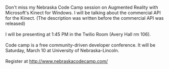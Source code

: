 <html><body><p>Don't miss my Nebraska Code Camp session on Augmented Reality with Microsoft's Kinect for Windows.  I will be talking about the commercial API for the Kinect.  (The description was written before the commercial API was released)<br />
<br />
I will be presenting at 1:45 PM in the Twilio Room (Avery Hall rm 106).<br />
<br />
Code camp is a free community-driven developer conference.  It will be Saturday, March 10 at University of Nebraska-Lincoln.<br />
<br />
Register at <a href="http://www.nebraskacodecamp.com/">http://www.nebraskacodecamp.com/</a></p>
</body></html>